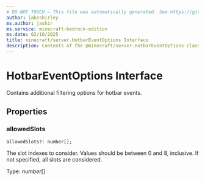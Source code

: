 ```yaml
---
# DO NOT TOUCH — This file was automatically generated. See https://github.com/mojang/minecraftapidocsgenerator to modify descriptions, examples, etc.
author: jakeshirley
ms.author: jashir
ms.service: minecraft-bedrock-edition
ms.date: 02/10/2025
title: minecraft/server.HotbarEventOptions Interface
description: Contents of the @minecraft/server.HotbarEventOptions class.
---
```

# HotbarEventOptions Interface

Contains additional filtering options for hotbar events.

## Properties

### **allowedSlots**
`allowedSlots?: number[];`

The slot indexes to consider. Values should be between 0 and 8, inclusive. If not specified, all slots are considered.

Type: *number*[]
